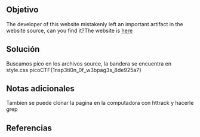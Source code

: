 ## Objetivo
The developer of this website mistakenly left an important artifact in the website source, can you find it?The website is [here](http://saturn.picoctf.net:59405/)
## Solución
Buscamos pico en los archivos source, la bandera se encuentra en style.css
picoCTF{1nsp3ti0n_0f_w3bpag3s_8de925a7}
## Notas adicionales
Tambien se puede clonar la pagina en la computadora con httrack y hacerle grep 
## Referencias
